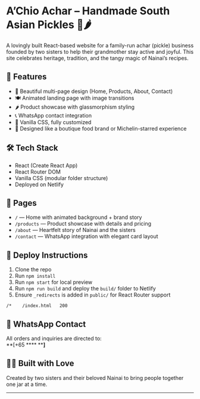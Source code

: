 # A’Chio Achar – Handmade South Asian Pickles 🍋🌶️

A lovingly built React-based website for a family-run achar (pickle) business founded by two sisters to help their grandmother stay active and joyful. This site celebrates heritage, tradition, and the tangy magic of Nainai’s recipes.

## 🧡 Features

- 🌸 Beautiful multi-page design (Home, Products, About, Contact)
- 🍽️ Animated landing page with image transitions
- 🌶️ Product showcase with glassmorphism styling
- 📞 WhatsApp contact integration
- 💅 Vanilla CSS, fully customized
- 🎨 Designed like a boutique food brand or Michelin-starred experience

## 🛠️ Tech Stack

- React (Create React App)
- React Router DOM
- Vanilla CSS (modular folder structure)
- Deployed on Netlify

## 📂 Pages

- `/` — Home with animated background + brand story
- `/products` — Product showcase with details and pricing
- `/about` — Heartfelt story of Nainai and the sisters
- `/contact` — WhatsApp integration with elegant card layout

## 🚀 Deploy Instructions

1. Clone the repo  
2. Run `npm install`  
3. Run `npm start` for local preview  
4. Run `npm run build` and deploy the `build/` folder to Netlify  
5. Ensure `_redirects` is added in `public/` for React Router support

```
/*    /index.html   200
```

## 📱 WhatsApp Contact

All orders and inquiries are directed to:  
**[+65 **** ****]**

## 👩‍🍳 Built with Love

Created by two sisters and their beloved Nainai to bring people together one jar at a time.

---

